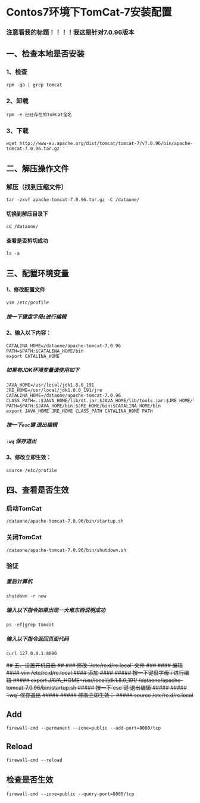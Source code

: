 # Contos7环境下TomCat-7安装配置 #
### 注意看我的标题！！！！我这是针对7.0.96版本 ###
## 一、检查本地是否安装 ##
### 1、检查 ###
    rpm -qa | grep tomcat
### 2、卸载 ###
    rpm -e 已经存在的TomCat全名	
### 3、下载 ###
	wget http://www-eu.apache.org/dist/tomcat/tomcat-7/v7.0.96/bin/apache-tomcat-7.0.96.tar.gz 
## 二、解压操作文件 ##
### 解压（找到压缩文件） ###
	tar -zxvf apache-tomcat-7.0.96.tar.gz -C /dataone/
#### 切换到解压目录下 ####
	cd /dataone/
#### 查看是否剪切成功 ####
	ls -a	
## 三、配置环境变量 ###
#### 1、修改配置文件 ####
	vim /etc/profile
##### 按一下键盘字母`i`进行编辑 #####
#### 2、输入以下内容： ####
	CATALINA_HOME=/dataone/apache-tomcat-7.0.96
	PATH=$PATH:$CATALINA_HOME/bin
	export CATALINA_HOME
##### 如果有JDK环境变量请使用如下 #####
	JAVA_HOME=/usr/local/jdk1.8.0_191
	JRE_HOME=/usr/local/jdk1.8.0_191/jre
	CATALINA_HOME=/dataone/apache-tomcat-7.0.96
	CLASS_PATH=.:$JAVA_HOME/lib/dt.jar:$JAVA_HOME/lib/tools.jar:$JRE_HOME/lib
	PATH=$PATH:$JAVA_HOME/bin:$JRE_HOME/bin:$CATALINA_HOME/bin
	export JAVA_HOME JRE_HOME CLASS_PATH CATALINA_HOME PATH
##### 按一下`esc`键 退出编辑 #####
##### `:wq` 保存退出 #####
#### 3、修改立即生效： ####
	source /etc/profile
## 四、查看是否生效 ##
### 启动TomCat ###
	/dataone/apache-tomcat-7.0.96/bin/startup.sh
### 关闭TomCat ###	
	/dataone/apache-tomcat-7.0.96/bin/shutdown.sh
### 验证 ###
##### 重启计算机 #####
	shutdown -r now
##### 输入以下指令如果出现一大堆东西说明成功 #####
	ps -ef|grep tomcat
##### 输入以下指令返回页面代码 #####
	curl 127.0.0.1:8080
<del> 
## 五、设置开机自启 ##
### 修改 `/etc/rc.d/rc.local` 文件 ###
#### 编辑 ####
	vim /etc/rc.d/rc.local
#### 添加 ####
##### 按一下键盘字母`i`进行编辑 #####
	export JAVA_HOME=/usr/local/jdk1.8.0_191/
	/dataone/apache-tomcat-7.0.96/bin/startup.sh
##### 按一下`esc`键 退出编辑 #####
##### `:wq` 保存退出 #####
##### 修改立即生效： #####
	source /etc/rc.d/rc.local
</del> 

## Add
	firewall-cmd --permanent --zone=public --add-port=8080/tcp
## Reload
	firewall-cmd --reload
## 检查是否生效
	firewall-cmd --zone=public --query-port=8080/tcp